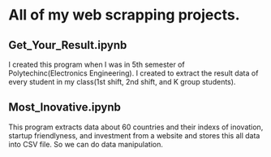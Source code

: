 # All of my web scrapping projects.

## Get_Your_Result.ipynb

  I created this program when I was in 5th semester of Polytechinc(Electronics Engineering). I created to extract the result data of every student in my class(1st shift, 2nd shift, and K group students). 
  
## Most_Inovative.ipynb
    
  This program extracts data about 60 countries and their indexs of inovation, startup friendlyness, and investment from a website and stores this all data into CSV file. So we can do data manipulation. 
  
